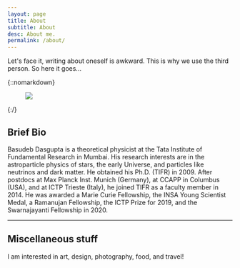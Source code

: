 ```yaml
---
layout: page
title: About
subtitle: About
desc: About me.
permalink: /about/
---
```


<div class="pretty-links">

<div class="lead lead-about">Let's face it, writing about oneself is awkward. This is why we use the third person. So here it goes...
</div>

{::nomarkdown} 
<figure class="site-profile">
    <img src="{{ site.baseurl }}/assets/img/bio_bw.png">
</figure>
{:/}

## Brief Bio
Basudeb Dasgupta is a theoretical physicist at the Tata Institute of Fundamental Research in Mumbai. His research interests are in the astroparticle physics of stars, the early Universe, and particles like neutrinos and dark matter. He obtained his Ph.D. (TIFR) in 2009. After postdocs at Max Planck Inst. Munich (Germany), at CCAPP in Columbus (USA), and at ICTP Trieste (Italy), he joined TIFR as a faculty member in 2014. He was awarded a Marie Curie Fellowship, the INSA Young Scientist Medal, a Ramanujan Fellowship, the ICTP Prize for 2019, and the Swarnajayanti Fellowship in 2020. 
  
---

## Miscellaneous stuff

I am interested in art, design, photography, food, and travel!

</div>
